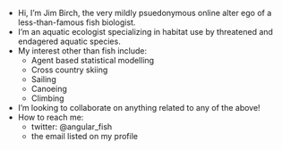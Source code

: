 - Hi, I’m Jim Birch, the very mildly psuedonymous online alter ego of a less-than-famous fish biologist.
- I’m an aquatic ecologist specializing in habitat use by threatened and endagered aquatic species.
- My interest other than fish include:
    - Agent based statistical modelling
    - Cross country skiing
    - Sailing
    - Canoeing
    - Climbing
- I’m looking to collaborate on anything related to any of the above!
- How to reach me:
    - twitter: @angular_fish
    - the email listed on my profile

<!---
jimbirch/jimbirch is a ✨ special ✨ repository because its `README.md` (this file) appears on your GitHub profile.
You can click the Preview link to take a look at your changes.
--->
